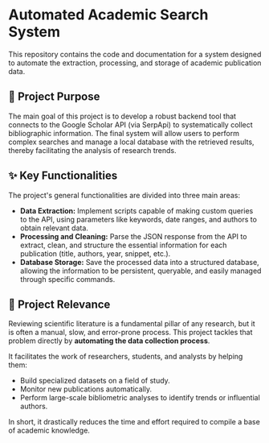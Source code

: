 # Automated Academic Search System

This repository contains the code and documentation for a system designed to automate the extraction, processing, and storage of academic publication data.

## 🎯 Project Purpose

The main goal of this project is to develop a robust backend tool that connects to the Google Scholar API (via SerpApi) to systematically collect bibliographic information. The final system will allow users to perform complex searches and manage a local database with the retrieved results, thereby facilitating the analysis of research trends.

## ✨ Key Functionalities

The project's general functionalities are divided into three main areas:

* **Data Extraction:** Implement scripts capable of making custom queries to the API, using parameters like keywords, date ranges, and authors to obtain relevant data.
* **Processing and Cleaning:** Parse the JSON response from the API to extract, clean, and structure the essential information for each publication (title, authors, year, snippet, etc.).
* **Database Storage:** Save the processed data into a structured database, allowing the information to be persistent, queryable, and easily managed through specific commands.

## 🚀 Project Relevance

Reviewing scientific literature is a fundamental pillar of any research, but it is often a manual, slow, and error-prone process. This project tackles that problem directly by **automating the data collection process**.

It facilitates the work of researchers, students, and analysts by helping them:
* Build specialized datasets on a field of study.
* Monitor new publications automatically.
* Perform large-scale bibliometric analyses to identify trends or influential authors.

In short, it drastically reduces the time and effort required to compile a base of academic knowledge.
